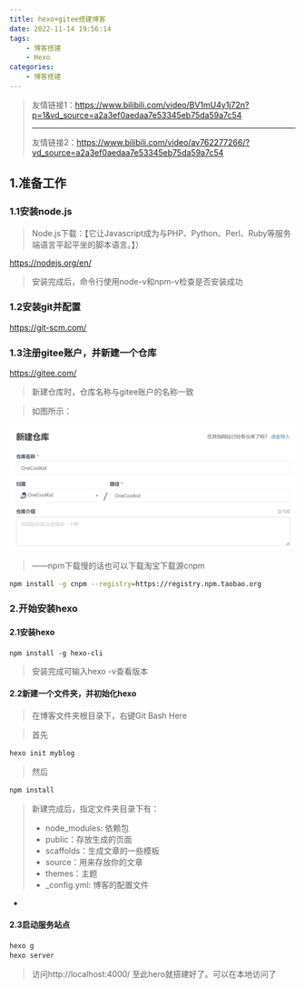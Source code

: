 ```yaml
---
title: hexo+gitee搭建博客
date: 2022-11-14 19:56:14
tags: 
    - 博客搭建
    - Hexo
categories:
    - 博客搭建
---
```


> 友情链接1：https://www.bilibili.com/video/BV1mU4y1j72n?p=1&vd_source=a2a3ef0aedaa7e53345eb75da59a7c54
>
> ------
>
> 友情链接2：https://www.bilibili.com/video/av762277266/?vd_source=a2a3ef0aedaa7e53345eb75da59a7c54
 
## 1.准备工作

### 1.1安装node.js

> Node.js下载：【它让Javascript成为与PHP、Python、Perl、Ruby等服务端语言平起平坐的脚本语言。】）

https://nodejs.org/en/

> 安装完成后，命令行使用node-v和npm-v检查是否安装成功

### 1.2安装git并配置

https://git-scm.com/

### 1.3注册gitee账户，并新建一个仓库

https://gitee.com/

> 新建仓库时，仓库名称与gitee账户的名称一致

> 如图所示：

![02](img/Hexo/02.jpg)

> ——npm下载慢的话也可以下载淘宝下载源cnpm

```bash
npm install -g cnpm --registry=https://registry.npm.taobao.org
```

### 2.开始安装hexo

#### 2.1安装hexo

```
npm install -g hexo-cli
```

> 安装完成可输入hexo -v查看版本

#### 2.2新建一个文件夹，并初始化hexo

> 在博客文件夹根目录下，右键Git Bash Here

> 首先

```bash
hexo init myblog
```

> 然后

```bash
npm install
```

> 新建完成后，指定文件夹目录下有：
>
> - node_modules: 依赖包
> - public：存放生成的页面
> - scaffolds：生成文章的一些模板
> - source：用来存放你的文章
> - themes：主题
> - _config.yml: 博客的配置文件

- 

#### 2.3启动服务站点

```bash
hexo g 
hexo server
```

> 访问http://localhost:4000/ 至此hero就搭建好了。可以在本地访问了
